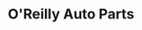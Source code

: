 ---
title: "O'Reilly Auto Parts"
url: /waukesha/oreilly-auto-parts-spring-city-lane/
shop: Autoteile
---